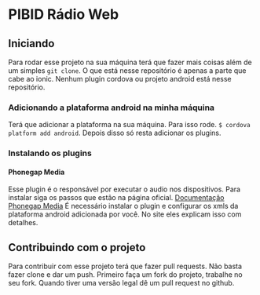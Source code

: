 # PIBID Rádio Web

## Iniciando

Para rodar esse projeto na sua máquina terá que fazer mais coisas além de um simples ``git clone``. O que está nesse repositório é apenas a parte que cabe ao ionic. Nenhum plugin cordova ou projeto android está nesse repositório.

### Adicionando a plataforma android na minha máquina

Terá que adicionar a plataforma na sua máquina. Para isso rode. ``$ cordova platform add android``. Depois disso só resta adicionar os plugins. 

### Instalando os plugins

#### Phonegap Media

Esse plugin é o responsável por executar o audio nos dispositivos. Para instalar siga os passos que estão na página oficial. [Documentação Phonegap Media](http://docs.phonegap.com/en/edge/cordova_media_media.md.html) É necessário instalar o plugin e configurar os xmls da plataforma android adicionada por você. No site eles explicam isso com detalhes.

## Contribuindo com o projeto

Para contribuir com esse projeto terá que fazer pull requests. Não basta fazer clone e dar um push. Primeiro faça um fork do projeto, trabalhe no seu fork. Quando tiver uma versão legal dê um pull request no github. 